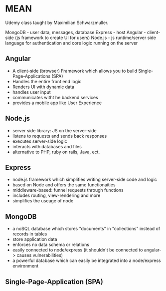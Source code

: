 # MEAN
Udemy class taught by Maximilian Schwarzmuller. 


MongoDB - user data, messages, database
Express - host
Angular - client-side (js framework to create UI for users)
Node.js - js runtime/server side language for authentication and core logic running on the server

Angular
---
- A client-side (browser) Framework which allows you to build Single-Page-Applications (SPA)
- Handles the entire front end logic
- Renders UI with dynamic data 
- handles user input 
- communicates witht he backend services
- provides a mobile app like User Experience

Node.js
---
- server side library: JS on the server-side
- listens to requests and sends back responses
- executes server-side logic 
- interacts with databases and files
- alternative to PHP, ruby on rails, Java, ect. 

Express
---
- node.js framework which simplifies writing server-side code and logic
- based on Node and offers the same functionaities
- middleware-based: funnel requests through functions
- includes routing, view-rendering and more
- simplifies the useage of node

MongoDB
---
- a noSQL database which stores "documents" in "collections" instead of records in tables
- store application data 
- enforces no data schema or relations
- easily connected to node/express (it shouldn't be connected to angular-> causes vulnerabilities)
- a powerful database which can easily be integrated into a node/express environment

Single-Page-Application (SPA)
---

